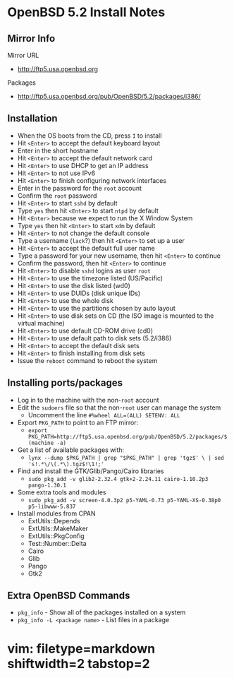 # OpenBSD 5.2 Install Notes #

## Mirror Info ##
Mirror URL
- http://ftp5.usa.openbsd.org

Packages
- http://ftp5.usa.openbsd.org/pub/OpenBSD/5.2/packages/i386/

## Installation ##
- When the OS boots from the CD, press `I` to install
- Hit `<Enter>` to accept the default keyboard layout
- Enter in the short hostname
- Hit `<Enter>` to accept the default network card
- Hit `<Enter>` to use DHCP to get an IP address
- Hit `<Enter>` to not use IPv6
- Hit `<Enter>` to finish configuring network interfaces
- Enter in the password for the `root` account
- Confirm the `root` password
- Hit `<Enter>` to start `sshd` by default
- Type `yes` then hit `<Enter>` to start `ntpd` by default
- Hit `<Enter>` because we expect to run the X Window System
- Type `yes` then hit `<Enter>` to start `xdm` by default
- Hit `<Enter>` to not change the default console
- Type a username (`lack`?) then hit `<Enter>` to set up a user
- Hit `<Enter>` to accept the default full user name
- Type a password for your new username, then hit `<Enter>` to continue
- Confirm the password, then hit `<Enter>` to continue
- Hit `<Enter>` to disable `sshd` logins as user `root`
- Hit `<Enter>` to use the timezone listed (US/Pacific)
- Hit `<Enter>` to use the disk listed (wd0)
- Hit `<Enter>` to use DUIDs (disk unique IDs)
- Hit `<Enter>` to use the whole disk
- Hit `<Enter>` to use the partitions chosen by auto layout
- Hit `<Enter>` to use disk sets on CD (the ISO image is mounted to the
  virtual machine)
- Hit `<Enter>` to use default CD-ROM drive (cd0)
- Hit `<Enter>` to use default path to disk sets (5.2/i386)
- Hit `<Enter>` to accept the default disk sets
- Hit `<Enter>` to finish installing from disk sets
- Issue the `reboot` command to reboot the system

## Installing ports/packages ##
- Log in to the machine with the non-`root` account
- Edit the `sudoers` file so that the non-`root` user can manage the system
  - Uncomment the line `#%wheel ALL=(ALL) SETENV: ALL`
- Export `PKG_PATH` to point to an FTP mirror:
  - `export PKG_PATH=http://ftp5.usa.openbsd.org/pub/OpenBSD/5.2/packages/$(machine -a)`
- Get a list of available packages with:
  - `lynx --dump $PKG_PATH | grep "$PKG_PATH" | grep 'tgz$' \
    | sed 's!.*\/\(.*\).tgz$!\1!;'`
- Find and install the GTK/Glib/Pango/Cairo libraries
  - `sudo pkg_add -v glib2-2.32.4 gtk+2-2.24.11 cairo-1.10.2p3 pango-1.30.1`
- Some extra tools and modules
  - `sudo pkg_add -v screen-4.0.3p2 p5-YAML-0.73 p5-YAML-XS-0.38p0
    p5-libwww-5.837`
- Install modules from CPAN
  - ExtUtils::Depends
  - ExtUtils::MakeMaker
  - ExtUtils::PkgConfig
  - Test::Number::Delta
  - Cairo
  - Glib
  - Pango
  - Gtk2

## Extra OpenBSD Commands ##
- `pkg_info` - Show all of the packages installed on a system
- `pkg_info -L <package name>` - List files in a package

# vim: filetype=markdown shiftwidth=2 tabstop=2
